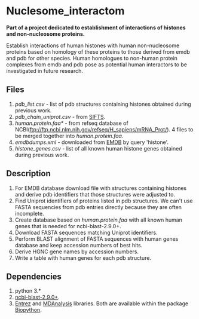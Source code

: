 # Nuclesome_interactom
**Part of a project dedicated to establishment of interactions of histones and non-nucleosome proteins.**

Establish interactions of human histones with human non-nucleosome proteins based on homology of these proteins to those derived from emdb and pdb for other species. Human homologues to non-human protein complexes from emdb and pdb pose as potential human interactors to be investigated in future research.

## Files
1. *pdb_list.csv* - list of pdb structures containing histones obtained during previous work.
2. *pdb_chain_uniprot.csv* - from [SIFTS](https://www.ebi.ac.uk/pdbe/docs/sifts/quick.html).
3. *human.protein.faa\** - from refseq database of NCBI(ftp://ftp.ncbi.nlm.nih.gov/refseq/H_sapiens/mRNA_Prot/). 4 files to be merged together into *human.protein.faa*.
4. *emdbdumps.xml* - downloaded from [EMDB](https://www.ebi.ac.uk/pdbe/emdb/searchForm.html/) by query 'histone'.
5. *histone_genes.csv* - list of all known human histone genes obtained during previous work.

## Description 
1. For EMDB database download file with structures containing histones and derive pdb identifiers that those structures were adjusted to.
2. Find Uniprot identifiers of proteins listed in pdb structures. We can't use FASTA sequencies from pdb entries directly because they are often incomplete. 
3. Create database based on *human.protein.faa* with all known human genes that is needed for ncbi-blast-2.9.0+.
4. Download FASTA sequences matching Uniprot identifiers.
5. Perform BLAST alignment of FASTA sequences with human genes database and keep accession numbers of best hits.
6. Derive HGNC gene names by accession numbers.
7. Write a table with human genes for each pdb structure.

## Dependencies
1. python 3.*
2. [ncbi-blast-2.9.0+](https://ftp.ncbi.nlm.nih.gov/blast/executables/blast+/LATEST/).
3. [Entrez](https://github.com/jordibc/entrez) and [MDAnalysis](https://github.com/MDAnalysis/mdanalysis) libraries. Both are available within the package [Biopython](https://biopython.org/).
